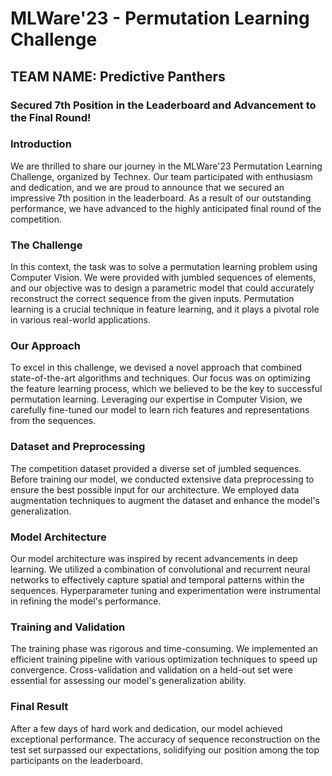 # MLWare'23 - Permutation Learning Challenge

## TEAM NAME: Predictive Panthers

### Secured 7th Position in the Leaderboard and Advancement to the Final Round!

### Introduction
We are thrilled to share our journey in the MLWare'23 Permutation Learning Challenge, organized by Technex. Our team participated with enthusiasm and dedication, and we are proud to announce that we secured an impressive 7th position in the leaderboard. As a result of our outstanding performance, we have advanced to the highly anticipated final round of the competition.

### The Challenge
In this context, the task was to solve a permutation learning problem using Computer Vision. We were provided with jumbled sequences of elements, and our objective was to design a parametric model that could accurately reconstruct the correct sequence from the given inputs. Permutation learning is a crucial technique in feature learning, and it plays a pivotal role in various real-world applications.

### Our Approach
To excel in this challenge, we devised a novel approach that combined state-of-the-art algorithms and techniques. Our focus was on optimizing the feature learning process, which we believed to be the key to successful permutation learning. Leveraging our expertise in Computer Vision, we carefully fine-tuned our model to learn rich features and representations from the sequences.

### Dataset and Preprocessing
The competition dataset provided a diverse set of jumbled sequences. Before training our model, we conducted extensive data preprocessing to ensure the best possible input for our architecture. We employed data augmentation techniques to augment the dataset and enhance the model's generalization.

### Model Architecture
Our model architecture was inspired by recent advancements in deep learning. We utilized a combination of convolutional and recurrent neural networks to effectively capture spatial and temporal patterns within the sequences. Hyperparameter tuning and experimentation were instrumental in refining the model's performance.

### Training and Validation
The training phase was rigorous and time-consuming. We implemented an efficient training pipeline with various optimization techniques to speed up convergence. Cross-validation and validation on a held-out set were essential for assessing our model's generalization ability.

### Final Result
After a few days of hard work and dedication, our model achieved exceptional performance. The accuracy of sequence reconstruction on the test set surpassed our expectations, solidifying our position among the top participants on the leaderboard.
